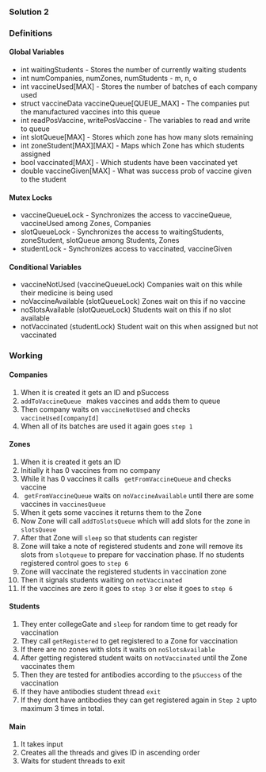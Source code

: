 ### Solution 2 
### Definitions
#### Global Variables 
- int waitingStudents - Stores the number of currently waiting students
- int numCompanies, numZones, numStudents - m, n, o
- int vaccineUsed[MAX] - Stores the number of batches of each company used
- struct vaccineData vaccineQueue[QUEUE_MAX] - The companies put the manufactured vaccines into this queue
- int readPosVaccine, writePosVaccine - The variables to read and write to queue
- int slotQueue[MAX] - Stores which zone has how many slots remaining
- int zoneStudent[MAX][MAX] - Maps which Zone has which students assigned
- bool vaccinated[MAX] - Which students have been vaccinated yet
- double vaccineGiven[MAX] - What was success prob of vaccine given to the student

#### Mutex Locks
- vaccineQueueLock - Synchronizes the access to vaccineQueue, vaccineUsed among Zones, Companies
- slotQueueLock - Synchronizes the access to waitingStudents, zoneStudent, slotQueue among Students, Zones
- studentLock - Synchronizes access to vaccinated, vaccineGiven

#### Conditional Variables
- vaccineNotUsed (vaccineQueueLock) Companies wait on this while their medicine is being used
- noVaccineAvailable (slotQueueLock) Zones wait on this if no vaccine
- noSlotsAvailable (slotQueueLock) Students wait on this if no slot available
- notVaccinated (studentLock) Student wait on this when assigned but not vaccinated

### Working
#### Companies 
1. When it is created it gets an ID and pSuccess
2. ```addToVaccineQueue ``` makes vaccines and adds them to queue
3. Then company waits on ```vaccineNotUsed``` and checks ```vaccineUsed[companyId]```
4. When all of its batches are used it again goes ```step 1```

#### Zones
1. When it is created it gets an ID
2. Initially it has 0 vaccines from no company
3. While it has 0 vaccines it calls ``` getFromVaccineQueue``` and checks vaccine
4. ``` getFromVaccineQueue``` waits on ```noVaccineAvailable``` until there are some vaccines in ```vaccinesQueue```
5. When it gets some vaccines it returns them to the Zone
6. Now Zone will call ```addToSlotsQueue``` which will add slots for the zone in ```slotsQueue```
7. After that Zone will ```sleep``` so that students can register
8. Zone will take a note of registered students and zone will remove its slots from ```slotqueue``` to prepare for 
vaccination phase. If no students registered control goes to ```step 6```
9. Zone will vaccinate the registered students in vaccination zone
10. Then it signals students waiting on ```notVaccinated```
11. If the vaccines are zero it goes to ```step 3``` or else it goes to ```step 6```

#### Students
1. They enter collegeGate and ```sleep``` for random time to get ready for vaccination
2. They call ```getRegistered``` to get registered to a Zone for vaccination
3. If there are no zones with slots it waits on ```noSlotsAvailable```
4. After getting registered student waits on ```notVaccinated``` until the Zone vaccinates them
5. Then they are tested for antibodies according to the ```pSuccess``` of the vaccination
6. If they have antibodies student thread ```exit```
7. If they dont have antibodies they can get registered again in ```Step 2``` upto maximum 3 times in total.

#### Main
1. It takes input
2. Creates all the threads and gives ID in ascending order
3. Waits for student threads to exit